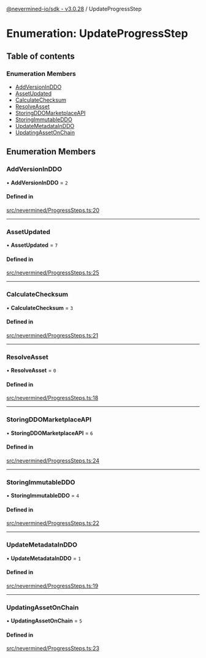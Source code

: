 [@nevermined-io/sdk - v3.0.28](../code-reference.md) / UpdateProgressStep

# Enumeration: UpdateProgressStep

## Table of contents

### Enumeration Members

- [AddVersionInDDO](UpdateProgressStep.md#addversioninddo)
- [AssetUpdated](UpdateProgressStep.md#assetupdated)
- [CalculateChecksum](UpdateProgressStep.md#calculatechecksum)
- [ResolveAsset](UpdateProgressStep.md#resolveasset)
- [StoringDDOMarketplaceAPI](UpdateProgressStep.md#storingddomarketplaceapi)
- [StoringImmutableDDO](UpdateProgressStep.md#storingimmutableddo)
- [UpdateMetadataInDDO](UpdateProgressStep.md#updatemetadatainddo)
- [UpdatingAssetOnChain](UpdateProgressStep.md#updatingassetonchain)

## Enumeration Members

### AddVersionInDDO

• **AddVersionInDDO** = `2`

#### Defined in

[src/nevermined/ProgressSteps.ts:20](https://github.com/nevermined-io/sdk-js/blob/2c5b70a398b96158415b2a3c97669bf5963dd8f3/src/nevermined/ProgressSteps.ts#L20)

---

### AssetUpdated

• **AssetUpdated** = `7`

#### Defined in

[src/nevermined/ProgressSteps.ts:25](https://github.com/nevermined-io/sdk-js/blob/2c5b70a398b96158415b2a3c97669bf5963dd8f3/src/nevermined/ProgressSteps.ts#L25)

---

### CalculateChecksum

• **CalculateChecksum** = `3`

#### Defined in

[src/nevermined/ProgressSteps.ts:21](https://github.com/nevermined-io/sdk-js/blob/2c5b70a398b96158415b2a3c97669bf5963dd8f3/src/nevermined/ProgressSteps.ts#L21)

---

### ResolveAsset

• **ResolveAsset** = `0`

#### Defined in

[src/nevermined/ProgressSteps.ts:18](https://github.com/nevermined-io/sdk-js/blob/2c5b70a398b96158415b2a3c97669bf5963dd8f3/src/nevermined/ProgressSteps.ts#L18)

---

### StoringDDOMarketplaceAPI

• **StoringDDOMarketplaceAPI** = `6`

#### Defined in

[src/nevermined/ProgressSteps.ts:24](https://github.com/nevermined-io/sdk-js/blob/2c5b70a398b96158415b2a3c97669bf5963dd8f3/src/nevermined/ProgressSteps.ts#L24)

---

### StoringImmutableDDO

• **StoringImmutableDDO** = `4`

#### Defined in

[src/nevermined/ProgressSteps.ts:22](https://github.com/nevermined-io/sdk-js/blob/2c5b70a398b96158415b2a3c97669bf5963dd8f3/src/nevermined/ProgressSteps.ts#L22)

---

### UpdateMetadataInDDO

• **UpdateMetadataInDDO** = `1`

#### Defined in

[src/nevermined/ProgressSteps.ts:19](https://github.com/nevermined-io/sdk-js/blob/2c5b70a398b96158415b2a3c97669bf5963dd8f3/src/nevermined/ProgressSteps.ts#L19)

---

### UpdatingAssetOnChain

• **UpdatingAssetOnChain** = `5`

#### Defined in

[src/nevermined/ProgressSteps.ts:23](https://github.com/nevermined-io/sdk-js/blob/2c5b70a398b96158415b2a3c97669bf5963dd8f3/src/nevermined/ProgressSteps.ts#L23)
